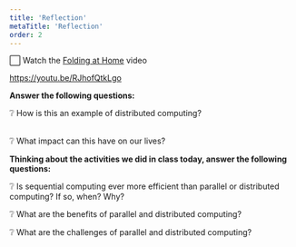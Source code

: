 ```yaml
---
title: 'Reflection'
metaTitle: 'Reflection'
order: 2
---
```


:white_large_square: Watch the [Folding at Home](https://youtu.be/RJhofQtkLgo) video

https://youtu.be/RJhofQtkLgo

**Answer the following questions:**

:grey_question: How is this an example of distributed computing?  
<br/>

:grey_question: What impact can this have on our lives?
<br/>

**Thinking about the activities we did in class today, answer the following questions:**

:grey_question: Is sequential computing ever more efficient than parallel or distributed computing? If so, when? Why?
<br/>

:grey_question: What are the benefits of parallel and distributed computing?
<br/>

:grey_question: What are the challenges of parallel and distributed computing?
